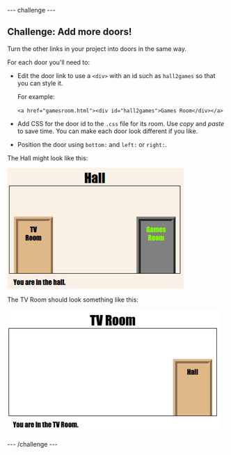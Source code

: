 \--- challenge \---

## Challenge: Add more doors!

Turn the other links in your project into doors in the same way.

For each door you'll need to:

+ Edit the door link to use a `<div>` with an id such as `hall2games` so that you can style it.
    
    For example:
    
    `<a href="gamesroom.html"><div id="hall2games">Games Room</div></a>`

+ Add CSS for the door id to the `.css` file for its room. Use *copy* and *paste* to save time. You can make each door look different if you like.

+ Position the door using `bottom:` and `left:` or `right:`.

The Hall might look like this:

![screenshot](images/rooms-hall-doors.png)

The TV Room should look something like this:

![screenshot](images/rooms-tvroom-door.png)

\--- /challenge \---